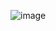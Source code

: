 ![image](https://user-images.githubusercontent.com/85037120/181258670-b93ca916-796b-45d8-bf8f-3918d535d635.png)
